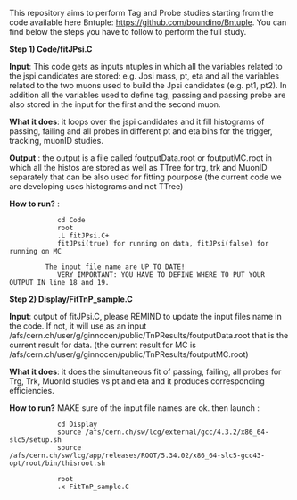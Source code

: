
This repository aims to perform Tag and Probe studies starting from the code available here 
Bntuple: https://github.com/boundino/Bntuple.
You can find below the steps you have to follow to perform the full study.

**Step 1) Code/fitJPsi.C** 

**Input**: This code gets as inputs ntuples in which all the variables related to the jspi candidates are 
           stored: e.g. Jpsi mass, pt, eta and all the variables related to the two muons used to build the 
           Jpsi candidates  (e.g. pt1, pt2). In addition all the variables used to define 
           tag, passing and passing probe are also stored in the input  for the first and the second muon.

**What it does**: it loops over the jspi candidates and it fill histograms of passing, failing and all probes 
                  in different pt and eta bins for the trigger, tracking, muonID studies.

**Output** : the output is a file called foutputData.root or foutputMC.root in which all the histos are stored as well 
             as TTree for trg, trk and MuonID separately that can be also used for fitting pourpose
             (the current code we are developing uses histograms and not TTree)

**How to run?** :

                cd Code
                root 
                .L fitJPsi.C+
                fitJPsi(true) for running on data, fitJPsi(false) for running on MC

             The input file name are UP TO DATE!
                VERY IMPORTANT: YOU HAVE TO DEFINE WHERE TO PUT YOUR OUTPUT IN line 18 and 19.
              
**Step 2) Display/FitTnP_sample.C** 

**Input**: output of fitJPsi.C, please REMIND to update the input files name in the code. 
           If not, it will use as an input /afs/cern.ch/user/g/ginnocen/public/TnPResults/foutputData.root
           that is the current result for data. 
           (the current result for MC is /afs/cern.ch/user/g/ginnocen/public/TnPResults/foutputMC.root)

**What it does**: it does the simultaneous fit of passing, failing, all probes for Trg, Trk, MuonId 
                  studies vs pt and eta and it produces corresponding efficiencies.

**How to run?** MAKE sure of the input file names are ok. 
                then launch :
                
                cd Display
                source /afs/cern.ch/sw/lcg/external/gcc/4.3.2/x86_64-slc5/setup.sh
                source /afs/cern.ch/sw/lcg/app/releases/ROOT/5.34.02/x86_64-slc5-gcc43-opt/root/bin/thisroot.sh

                root 
                .x FitTnP_sample.C
